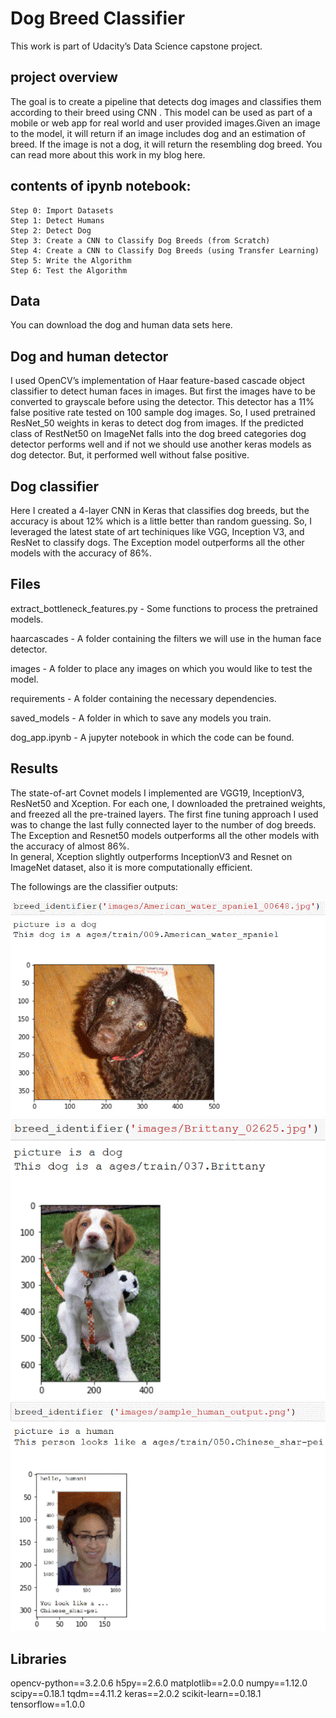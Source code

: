 # Dog Breed Classifier
This work is part of Udacity’s Data Science capstone project. 

## project overview
The goal is to create a pipeline that detects dog images and classifies them according to their breed using CNN . This model can be used as part of a mobile or web app for real world and user provided images.Given an image to the model, it will return if an image includes dog and an estimation of breed. If the image is not a dog, it will return the resembling dog breed. You can read more about this work in my blog here.

## contents of ipynb notebook:
    Step 0: Import Datasets
    Step 1: Detect Humans
    Step 2: Detect Dog
    Step 3: Create a CNN to Classify Dog Breeds (from Scratch)
    Step 4: Create a CNN to Classify Dog Breeds (using Transfer Learning)
    Step 5: Write the Algorithm
    Step 6: Test the Algorithm


## Data
You can download the dog and human data sets here. 

## Dog and human detector
I used OpenCV’s implementation of Haar feature-based cascade object classifier to detect human faces in images. But first the images have to be converted to grayscale before using the detector. This detector has a 11% false positive rate tested on 100 sample dog images. So, I used pretrained ResNet_50 weights in keras to detect dog from images. If the predicted class of RestNet50 on ImageNet falls into the dog breed categories dog detector performs well and if not we should use another keras models as dog detector. But, it performed well without false positive. 

## Dog classifier
Here I created a 4-layer CNN in Keras that classifies dog breeds, but the accuracy is about 12% which is a little better than random guessing. So, I leveraged the latest state of art techiniques like VGG, Inception V3, and ResNet to classify dogs. The Exception model outperforms all the other models with the accuracy of 86%. 

## Files
extract_bottleneck_features.py - Some functions to process the pretrained models.

haarcascades - A folder containing the filters we will use in the human face detector.

images - A folder to place any images on which you would like to test the model.

requirements - A folder containing the necessary dependencies.

saved_models - A folder in which to save any models you train.

dog_app.ipynb - A jupyter notebook in which the code can be found.

## Results 
The state-of-art Covnet models I implemented are VGG19, InceptionV3, ResNet50 and Xception. For each one, I downloaded the pretrained weights, and freezed all the pre-trained layers. The first fine tuning approach I used was to change the last fully connected layer to the number of dog breeds. 
The Exception and Resnet50 models outperforms all the other models with the accuracy of almost 86%.  
In general, Xception slightly outperforms InceptionV3 and Resnet on ImageNet dataset, also it is more computationally efficient. 

The followings are the classifier outputs:

![](Images/Model_result_1.png)
![](Images/Model_result_2.gif)
![](Images/Model_result_3.png)

## Libraries 
opencv-python==3.2.0.6
h5py==2.6.0
matplotlib==2.0.0
numpy==1.12.0
scipy==0.18.1
tqdm==4.11.2
keras==2.0.2
scikit-learn==0.18.1
tensorflow==1.0.0
